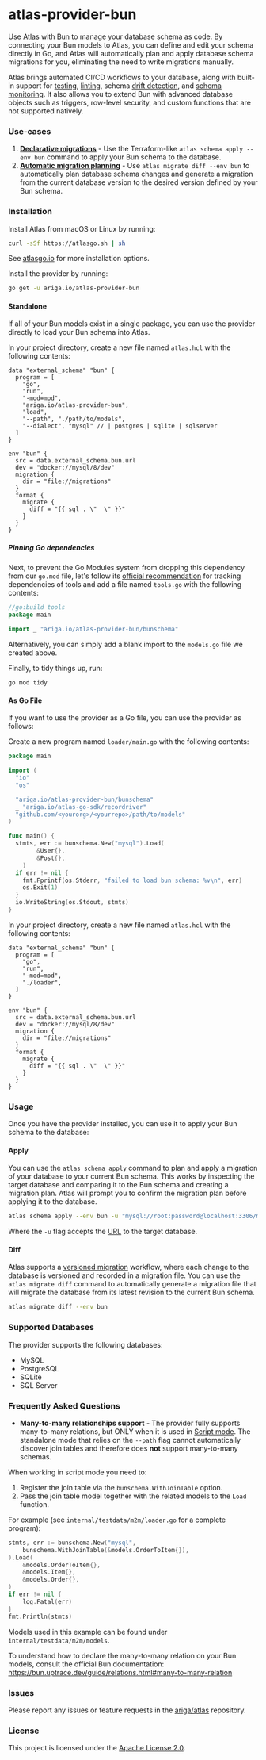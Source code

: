 # atlas-provider-bun

Use [Atlas](https://atlasgo.io/) with [Bun](https://bun.uptrace.dev/) to manage your database schema as code. By connecting your Bun models to Atlas,
you can define and edit your schema directly in Go, and Atlas will automatically plan and apply database schema migrations for you, eliminating
the need to write migrations manually.

Atlas brings automated CI/CD workflows to your database, along with built-in support for [testing](https://atlasgo.io/testing/schema), [linting](https://atlasgo.io/versioned/lint),
schema [drift detection](https://atlasgo.io/monitoring/drift-detection), and [schema monitoring](https://atlasgo.io/monitoring). It also allows you to extend Bun with advanced database
objects such as triggers, row-level security, and custom functions that are not supported natively.

### Use-cases
1. [**Declarative migrations**](https://atlasgo.io/declarative/apply) - Use the Terraform-like `atlas schema apply --env bun` command to apply your Bun schema to the database.
2. [**Automatic migration planning**](https://atlasgo.io/versioned/diff) - Use `atlas migrate diff --env bun` to automatically plan database schema changes and generate
   a migration from the current database version to the desired version defined by your Bun schema.


### Installation

Install Atlas from macOS or Linux by running:
```bash
curl -sSf https://atlasgo.sh | sh
```
See [atlasgo.io](https://atlasgo.io/getting-started#installation) for more installation options.

Install the provider by running:
```bash
go get -u ariga.io/atlas-provider-bun
``` 

#### Standalone 

If all of your Bun models exist in a single package, you can use the provider directly to load your Bun schema into Atlas.

In your project directory, create a new file named `atlas.hcl` with the following contents:

```hcl
data "external_schema" "bun" {
  program = [
    "go",
    "run",
    "-mod=mod",
    "ariga.io/atlas-provider-bun",
    "load",
    "--path", "./path/to/models",
    "--dialect", "mysql" // | postgres | sqlite | sqlserver
  ]
}

env "bun" {
  src = data.external_schema.bun.url
  dev = "docker://mysql/8/dev"
  migration {
    dir = "file://migrations"
  }
  format {
    migrate {
      diff = "{{ sql . \"  \" }}"
    }
  }
}
```

##### Pinning Go dependencies

Next, to prevent the Go Modules system from dropping this dependency from our `go.mod` file, let's
follow its [official recommendation](https://go.dev/wiki/Modules#how-can-i-track-tool-dependencies-for-a-module)
for tracking dependencies of tools and add a file named `tools.go` with the following contents:

```go title="tools.go"
//go:build tools
package main

import _ "ariga.io/atlas-provider-bun/bunschema"
```
Alternatively, you can simply add a blank import to the `models.go` file we created above.

Finally, to tidy things up, run:

```text
go mod tidy
```

#### As Go File

If you want to use the provider as a Go file, you can use the provider as follows:

Create a new program named `loader/main.go` with the following contents:

```go
package main

import (
  "io"
  "os"

  "ariga.io/atlas-provider-bun/bunschema"
  _ "ariga.io/atlas-go-sdk/recordriver"
  "github.com/<yourorg>/<yourrepo>/path/to/models"
)

func main() {
  stmts, err := bunschema.New("mysql").Load(
		&User{},
		&Post{},
	)
  if err != nil {
    fmt.Fprintf(os.Stderr, "failed to load bun schema: %v\n", err)
    os.Exit(1)
  }
  io.WriteString(os.Stdout, stmts)
}
```

In your project directory, create a new file named `atlas.hcl` with the following contents:

```hcl
data "external_schema" "bun" {
  program = [
    "go",
    "run",
    "-mod=mod",
    "./loader",
  ]
}

env "bun" {
  src = data.external_schema.bun.url
  dev = "docker://mysql/8/dev"
  migration {
    dir = "file://migrations"
  }
  format {
    migrate {
      diff = "{{ sql . \"  \" }}"
    }
  }
}
```

### Usage

Once you have the provider installed, you can use it to apply your Bun schema to the database:

#### Apply

You can use the `atlas schema apply` command to plan and apply a migration of your database to
your current Bun schema. This works by inspecting the target database and comparing it to the
Bun schema and creating a migration plan. Atlas will prompt you to confirm the migration plan
before applying it to the database.

```bash
atlas schema apply --env bun -u "mysql://root:password@localhost:3306/mydb"
```
Where the `-u` flag accepts the [URL](https://atlasgo.io/concepts/url) to the
target database.

#### Diff

Atlas supports a [versioned migration](https://atlasgo.io/concepts/declarative-vs-versioned#versioned-migrations) 
workflow, where each change to the database is versioned and recorded in a migration file. You can use the
`atlas migrate diff` command to automatically generate a migration file that will migrate the database
from its latest revision to the current Bun schema.

```bash 
atlas migrate diff --env bun 
```

### Supported Databases

The provider supports the following databases:
* MySQL
* PostgreSQL
* SQLite
* SQL Server

### Frequently Asked Questions

- **Many-to-many relationships support** - The provider fully supports many-to-many relations, but ONLY when it is used in [Script mode](#as-go-file). The standalone mode that relies on the `--path` flag cannot automatically discover join tables and therefore does **not** support many-to-many schemas.

When working in script mode you need to:

1. Register the join table via the `bunschema.WithJoinTable` option.
2. Pass the join table model together with the related models to the `Load` function.

For example (see `internal/testdata/m2m/loader.go` for a complete program):

```go
stmts, err := bunschema.New("mysql",
    bunschema.WithJoinTable(&models.OrderToItem{}),
).Load(
    &models.OrderToItem{},
    &models.Item{},
    &models.Order{},
)
if err != nil {
    log.Fatal(err)
}
fmt.Println(stmts)
```

Models used in this example can be found under `internal/testdata/m2m/models`.

To understand how to declare the many-to-many relation on your Bun models, consult the official Bun documentation: <https://bun.uptrace.dev/guide/relations.html#many-to-many-relation>

### Issues

Please report any issues or feature requests in the [ariga/atlas](https://github.com/ariga/atlas/issues) repository.

### License

This project is licensed under the [Apache License 2.0](LICENSE).